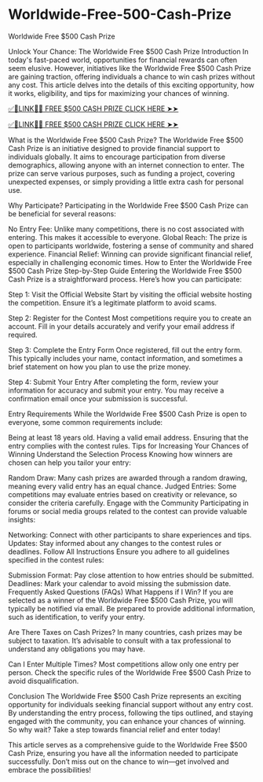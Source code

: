 # Worldwide-Free-500-Cash-Prize
Worldwide Free $500 Cash Prize

Unlock Your Chance: The Worldwide Free $500 Cash Prize
Introduction
In today's fast-paced world, opportunities for financial rewards can often seem elusive. However, initiatives like the Worldwide Free $500 Cash Prize are gaining traction, offering individuals a chance to win cash prizes without any cost. This article delves into the details of this exciting opportunity, how it works, eligibility, and tips for maximizing your chances of winning.


[✅🎄LINK🎄✅ FREE $500 CASH PRIZE CLICK HERE ➤➤](https://tinyurl.com/3tvxhzzs)

[✅🎄LINK🎄✅ FREE $500 CASH PRIZE CLICK HERE ➤➤](https://tinyurl.com/3tvxhzzs)


What is the Worldwide Free $500 Cash Prize?
The Worldwide Free $500 Cash Prize is an initiative designed to provide financial support to individuals globally. It aims to encourage participation from diverse demographics, allowing anyone with an internet connection to enter. The prize can serve various purposes, such as funding a project, covering unexpected expenses, or simply providing a little extra cash for personal use.

Why Participate?
Participating in the Worldwide Free $500 Cash Prize can be beneficial for several reasons:

No Entry Fee: Unlike many competitions, there is no cost associated with entering. This makes it accessible to everyone.
Global Reach: The prize is open to participants worldwide, fostering a sense of community and shared experience.
Financial Relief: Winning can provide significant financial relief, especially in challenging economic times.
How to Enter the Worldwide Free $500 Cash Prize
Step-by-Step Guide
Entering the Worldwide Free $500 Cash Prize is a straightforward process. Here’s how you can participate:

Step 1: Visit the Official Website
Start by visiting the official website hosting the competition. Ensure it’s a legitimate platform to avoid scams.

Step 2: Register for the Contest
Most competitions require you to create an account. Fill in your details accurately and verify your email address if required.

Step 3: Complete the Entry Form
Once registered, fill out the entry form. This typically includes your name, contact information, and sometimes a brief statement on how you plan to use the prize money.

Step 4: Submit Your Entry
After completing the form, review your information for accuracy and submit your entry. You may receive a confirmation email once your submission is successful.

Entry Requirements
While the Worldwide Free $500 Cash Prize is open to everyone, some common requirements include:

Being at least 18 years old.
Having a valid email address.
Ensuring that the entry complies with the contest rules.
Tips for Increasing Your Chances of Winning
Understand the Selection Process
Knowing how winners are chosen can help you tailor your entry:

Random Draw: Many cash prizes are awarded through a random drawing, meaning every valid entry has an equal chance.
Judged Entries: Some competitions may evaluate entries based on creativity or relevance, so consider the criteria carefully.
Engage with the Community
Participating in forums or social media groups related to the contest can provide valuable insights:

Networking: Connect with other participants to share experiences and tips.
Updates: Stay informed about any changes to the contest rules or deadlines.
Follow All Instructions
Ensure you adhere to all guidelines specified in the contest rules:

Submission Format: Pay close attention to how entries should be submitted.
Deadlines: Mark your calendar to avoid missing the submission date.
Frequently Asked Questions (FAQs)
What Happens if I Win?
If you are selected as a winner of the Worldwide Free $500 Cash Prize, you will typically be notified via email. Be prepared to provide additional information, such as identification, to verify your entry.

Are There Taxes on Cash Prizes?
In many countries, cash prizes may be subject to taxation. It’s advisable to consult with a tax professional to understand any obligations you may have.

Can I Enter Multiple Times?
Most competitions allow only one entry per person. Check the specific rules of the Worldwide Free $500 Cash Prize to avoid disqualification.

Conclusion
The Worldwide Free $500 Cash Prize represents an exciting opportunity for individuals seeking financial support without any entry cost. By understanding the entry process, following the tips outlined, and staying engaged with the community, you can enhance your chances of winning. So why wait? Take a step towards financial relief and enter today!

This article serves as a comprehensive guide to the Worldwide Free $500 Cash Prize, ensuring you have all the information needed to participate successfully. Don’t miss out on the chance to win—get involved and embrace the possibilities!
